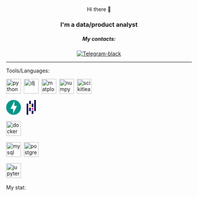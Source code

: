 <div id="header" align="center"
    <h1>Hi there 👋</h1>
    <h3>I'm a data/product analyst</h3>
    <h5>My contacts:</h5>
</div>

<div id = 'socials' align='center'>
     <a href="https://t.me/da_bereg">
      <img src="https://img.icons8.com/?size=100&id=lUktdBVdL4Kb&format=png&color=000000" alt="Telegram-black" />
    </a>
</div>

---

Tools/Languages:

<img src="https://cdn.jsdelivr.net/gh/devicons/devicon@latest/icons/python/python-original.svg" title= "python" width = "40" height = "40" />&nbsp;
<img src="https://cdn.jsdelivr.net/gh/devicons/devicon@latest/icons/django/django-plain.svg" title= "dj" width = "40" height = "40" />&nbsp;
<img src="https://cdn.jsdelivr.net/gh/devicons/devicon@latest/icons/matplotlib/matplotlib-original-wordmark.svg" title= "matplotlib" width = "40" height = "40" />&nbsp;
<img src="https://cdn.jsdelivr.net/gh/devicons/devicon@latest/icons/numpy/numpy-original-wordmark.svg" title= "numpy" width = "40" height = "40" />&nbsp;
<img src="https://cdn.jsdelivr.net/gh/devicons/devicon@latest/icons/scikitlearn/scikitlearn-original.svg" title= "scikitlearn" width = "40" height = "40" />&nbsp;

<img src="https://raw.githubusercontent.com/devicons/devicon/6910f0503efdd315c8f9b858234310c06e04d9c0/icons/fastapi/fastapi-original.svg" title= "fastapi" width = "40" height = "40" />&nbsp;
<img src="https://raw.githubusercontent.com/devicons/devicon/6910f0503efdd315c8f9b858234310c06e04d9c0/icons/pandas/pandas-original.svg" title= "pandas" width = "40" height = "40" />&nbsp;

<img src="https://cdn.jsdelivr.net/gh/devicons/devicon@latest/icons/docker/docker-original.svg" title= "docker" width = "40" height = "40" />&nbsp;

<img src="https://cdn.jsdelivr.net/gh/devicons/devicon@latest/icons/mysql/mysql-plain-wordmark.svg" title= "mysql" width = "40" height = "40" />&nbsp;
<img src="https://cdn.jsdelivr.net/gh/devicons/devicon@latest/icons/postgresql/postgresql-original.svg" title= "postgresql" width = "40" height = "40" />&nbsp;

<img src="https://cdn.jsdelivr.net/gh/devicons/devicon@latest/icons/jupyter/jupyter-original-wordmark.svg" title= "jupyter" width = "40" height = "40" />&nbsp;

My stat:
<div id="stat" align="center">
      <img src="http://github-profile-summary-cards.vercel.app/api/cards/profile-details?username=iambereg&theme=github_dark" alt=""/>
      <img src="http://github-profile-summary-cards.vercel.app/api/cards/repos-per-language?username=iambereg&theme=github_dark" alt=""/>
</div>
